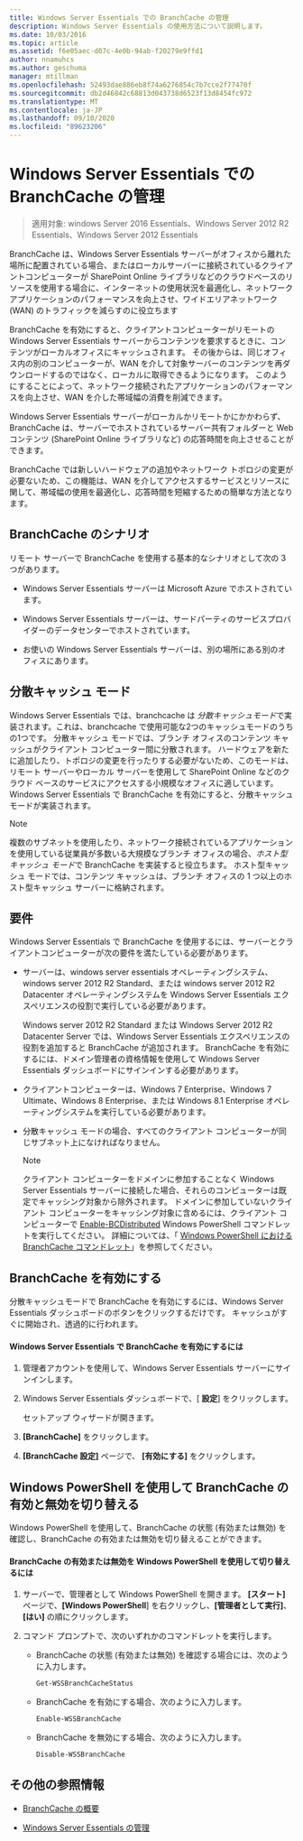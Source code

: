 ```yaml
---
title: Windows Server Essentials での BranchCache の管理
description: Windows Server Essentials の使用方法について説明します。
ms.date: 10/03/2016
ms.topic: article
ms.assetid: f6e05aec-d07c-4e0b-94ab-f20279e9ffd1
author: nnamuhcs
ms.author: geschuma
manager: mtillman
ms.openlocfilehash: 52493dae886eb8f74a6276854c7b7cce2f77470f
ms.sourcegitcommit: db2d46842c68813d043738d6523f13d8454fc972
ms.translationtype: MT
ms.contentlocale: ja-JP
ms.lasthandoff: 09/10/2020
ms.locfileid: "89623206"
---
```

# <a name="manage-branchcache-in-windows-server-essentials"></a>Windows Server Essentials での BranchCache の管理

>適用対象: windows Server 2016 Essentials、Windows Server 2012 R2 Essentials、Windows Server 2012 Essentials

BranchCache は、Windows Server Essentials サーバーがオフィスから離れた場所に配置されている場合、またはローカルサーバーに接続されているクライアントコンピューターが SharePoint Online ライブラリなどのクラウドベースのリソースを使用する場合に、インターネットの使用状況を最適化し、ネットワークアプリケーションのパフォーマンスを向上させ、ワイドエリアネットワーク (WAN) のトラフィックを減らすのに役立ちます

 BranchCache を有効にすると、クライアントコンピューターがリモートの Windows Server Essentials サーバーからコンテンツを要求するときに、コンテンツがローカルオフィスにキャッシュされます。 その後からは、同じオフィス内の別のコンピューターが、WAN を介して対象サーバーのコンテンツを再ダウンロードするのではなく、ローカルに取得できるようになります。 このようにすることによって、ネットワーク接続されたアプリケーションのパフォーマンスを向上させ、WAN を介した帯域幅の消費を削減できます。

 Windows Server Essentials サーバーがローカルかリモートかにかかわらず、BranchCache は、サーバーでホストされているサーバー共有フォルダーと Web コンテンツ (SharePoint Online ライブラリなど) の応答時間を向上させることができます。

 BranchCache では新しいハードウェアの追加やネットワーク トポロジの変更が必要ないため、この機能は、WAN を介してアクセスするサービスとリソースに関して、帯域幅の使用を最適化し、応答時間を短縮するための簡単な方法となります。

## <a name="branchcache-scenarios"></a>BranchCache のシナリオ
 リモート サーバーで BranchCache を使用する基本的なシナリオとして次の 3 つがあります。

-   Windows Server Essentials サーバーは Microsoft Azure でホストされています。

-   Windows Server Essentials サーバーは、サードパーティのサービスプロバイダーのデータセンターでホストされています。

-   お使いの Windows Server Essentials サーバーは、別の場所にある別のオフィスにあります。

## <a name="distributed-cache-mode"></a>分散キャッシュ モード
 Windows Server Essentials では、branchcache は *分散キャッシュモード*で実装されます。これは、branchcache で使用可能な2つのキャッシュモードのうちの1つです。 分散キャッシュ モードでは、ブランチ オフィスのコンテンツ キャッシュがクライアント コンピューター間に分散されます。 ハードウェアを新たに追加したり、トポロジの変更を行ったりする必要がないため、このモードは、リモート サーバーやローカル サーバーを使用して SharePoint Online などのクラウド ベースのサービスにアクセスする小規模なオフィスに適しています。 Windows Server Essentials で BranchCache を有効にすると、分散キャッシュモードが実装されます。

> [!NOTE]
>  複数のサブネットを使用したり、ネットワーク接続されているアプリケーションを使用している従業員が多数いる大規模なブランチ オフィスの場合、*ホスト型キャッシュ モード*で BranchCache を実装すると役立ちます。 ホスト型キャッシュ モードでは、コンテンツ キャッシュは、ブランチ オフィスの 1 つ以上のホスト型キャッシュ サーバーに格納されます。

## <a name="requirements"></a>要件
 Windows Server Essentials で BranchCache を使用するには、サーバーとクライアントコンピューターが次の要件を満たしている必要があります。

-   サーバーは、windows server essentials オペレーティングシステム、windows server 2012 R2 Standard、または windows server 2012 R2 Datacenter オペレーティングシステムを Windows Server Essentials エクスペリエンスの役割で実行している必要があります。

     Windows server 2012 R2 Standard または Windows Server 2012 R2 Datacenter Server では、Windows Server Essentials エクスペリエンスの役割を追加すると BranchCache が追加されます。 BranchCache を有効にするには、ドメイン管理者の資格情報を使用して Windows Server Essentials ダッシュボードにサインインする必要があります。

-   クライアントコンピューターは、Windows 7 Enterprise、Windows 7 Ultimate、Windows 8 Enterprise、または Windows 8.1 Enterprise オペレーティングシステムを実行している必要があります。

-   分散キャッシュ モードの場合、すべてのクライアント コンピューターが同じサブネット上になければなりません。

    > [!NOTE]
    >  クライアント コンピューターをドメインに参加することなく Windows Server Essentials サーバーに接続した場合、それらのコンピューターは既定でキャッシング対象から除外されます。 ドメインに参加していないクライアント コンピューターをキャッシング対象に含めるには、クライアント コンピューターで [Enable-BCDistributed](https://technet.microsoft.com/library/hh848398.aspx) Windows PowerShell コマンドレットを実行してください。 詳細については、「 [Windows PowerShell における BranchCache コマンドレット](https://technet.microsoft.com/library/hh848392.aspx)」を参照してください。


## <a name="turn-branchcache-on"></a>BranchCache を有効にする
 分散キャッシュモードで BranchCache を有効にするには、Windows Server Essentials ダッシュボードのボタンをクリックするだけです。 キャッシュがすぐに開始され、透過的に行われます。

#### <a name="to-turn-on-branchcache-in-windows-server-essentials"></a>Windows Server Essentials で BranchCache を有効にするには

1.  管理者アカウントを使用して、Windows Server Essentials サーバーにサインインします。

2.  Windows Server Essentials ダッシュボードで、[ **設定**] をクリックします。

     セットアップ ウィザードが開きます。

3.  **[BranchCache]** をクリックします。

4.  **[BranchCache 設定]** ページで、 **[有効にする]** をクリックします。

## <a name="use-windows-powershell-to-turn-branchcache-on-or-off"></a>Windows PowerShell を使用して BranchCache の有効と無効を切り替える
 Windows PowerShell を使用して、BranchCache の状態 (有効または無効) を確認し、BranchCache の有効または無効を切り替えることができます。

#### <a name="to-turn-branchcache-on-or-off-using-windows-powershell"></a>BranchCache の有効または無効を Windows PowerShell を使用して切り替えるには

1.  サーバーで、管理者として Windows PowerShell を開きます。 **[スタート]** ページで、**[Windows PowerShell**] を右クリックし、**[管理者として実行]**、**[はい]** の順にクリックします。

2.  コマンド プロンプトで、次のいずれかのコマンドレットを実行します。

    -   BranchCache の状態 (有効または無効) を確認する場合には、次のように入力します。

        ```powershell
        Get-WSSBranchCacheStatus
        ```

    -   BranchCache を有効にする場合、次のように入力します。

        ```powershell
        Enable-WSSBranchCache
        ```

    -   BranchCache を無効にする場合、次のように入力します。

        ```powershell
        Disable-WSSBranchCache
        ```

## <a name="additional-references"></a>その他の参照情報

-   [BranchCache の概要](/previous-versions/windows/it-pro/windows-server-2012-R2-and-2012/hh831696(v=ws.11))

-   [Windows Server Essentials の管理](Manage-Windows-Server-Essentials.md)